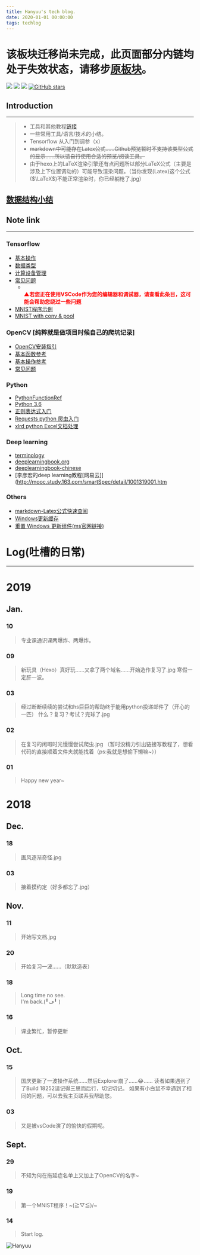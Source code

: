 ```yaml
---
title: Hanyuu's tech blog.
date: 2020-01-01 00:00:00
tags: techlog
---
```

# 该板块迁移尚未完成，此页面部分内链均处于失效状态，请移步[原板块](https://hanyuufurude.github.io/TechBlog)。
[![](https://img.shields.io/github/downloads/atom/atom/total.svg)](https://github.com/HanyuuFurude/TechBlog/archive/master.zip)
[![](https://img.shields.io/github/issues/HanyuuFurude/TechBlog.svg)](https://github.com/HanyuuFurude/TechBlog/issues)
[![](https://img.shields.io/github/license/HanyuuFurude/TechBlog.svg)](https://github.com/HanyuuFurude/TechBlog/blob/master/LICENSE)
[![GitHub stars](https://img.shields.io/github/stars/HanyuuFurude/TechBlog.svg)](https://github.com/HanyuuFurude/TechBlog/stargazers)

## Introduction
***
> - 工具和其他教程[链接](https://hanyuufurude.github.io/)
> - 一些常用工具/语言/技术的小结。
> - Tensorflow 从入门到调参（x）
> - ~~markdown中可能存在Latex公式……Github预览暂时不支持该类型公式的显示……所以请自行使用合适的预览/阅读工具。~~
> - 由于hexo上的LaTeX渲染引擎还有点问题所以部分LaTeX公式（主要是涉及上下位置调动的）可能导致渲染问题。（当你发现(Latex)这个公式($\LaTeX$)不能正常渲染时，你已经躺枪了.jpg）

##  [数据结构小结](Review/Review.md)
## Note link
***
### Tensorflow
* [基本操作](studyNotes/tensorflow/Leadin/Leadin.md)
* [数据类型](studyNotes/tensorflow/Tensor/Tensor.md)
* [计算设备管理](studyNotes/tensorflow/DeviceManage/DeviceManage.md)
* [常见问题](studyNotes/tensorflow/CommomQuestion/CommomQuestion.md)
  * <br><font color=red>**▲若您正在使用VSCode作为您的编辑器和调试器，请查看此条目，这可能会帮助您绕过一些问题**</font>
* [MNIST程序示例](studyNotes/tensorflow/Example/Leadin.py)
* [MNIST with conv & pool](studyNotes/tensorflow/Example/MNIST_Conv&Pool.md)

### OpenCV [纯粹就是做项目时候自己的爬坑记录]
* [OpenCV安装指引](https://docs.opencv.org/3.0-beta/doc/py_tutorials/py_setup/py_table_of_contents_setup/py_table_of_contents_setup.html#py-table-of-content-setup)
*  [基本函数参考](/2018/10/02/OpenCV/OpenCVFunctionRef/)
*  [基本操作参考](/2018/10/02/OpenCV/OpenCVBasicOperations/)
*  [常见问题](/2018/09/20/OpenCV/OpenCVCommomQuestion/)

### Python
* [PythonFunctionRef](studyNotes/python/PythonFunctionRef/PythonFunctionRef.md)
* [Python 3.6](https://docs.python.org/3.6/)
* [正则表达式入门](http://www.runoob.com/python3/python3-reg-expressions.html)
* [Requests python 爬虫入门](https://blog.csdn.net/gyq1998/article/details/78583841)
* [xlrd python Excel文档处理](studyNotes/python/xlrd.md)

### Deep learning
* [terminology](studyNotes/deeplearning/terminology.md)
* [deeplearningbook.org](http://www.deeplearningbook.org/)
* [deeplearningbook-chinese](https://github.com/exacity/deeplearningbook-chinese)
* [李彦宏的deep learning教程\[网易云\]](http://mooc.study.163.com/smartSpec/detail/1001319001.htm

### Others
* [markdown-Latex公式快速查阅](/2018/12/01/Others/Latex)
* [Windows更新缓存](/2018/10/20/Others/windowsUpdateCacheClear/)
* [重置 Windows 更新组件(ms官网链接)](https://support.microsoft.com/zh-cn/help/971058/how-do-i-reset-windows-update-components)


# Log(吐槽的日常)
***
# 2019
## Jan.
### 10
> 专业课通识课两爆炸、两爆炸。
### 09
> 新玩具（Hexo）真好玩……又拿了两个域名……开始造作复习了.jpg
> 寒假一定肝一波。
### 03
> 经过断断续续的尝试和hs巨巨的帮助终于能用python投递邮件了（开心的一匹）
> 什么？复习？考试？完球了.jpg

### 02
> 在复习的闲暇时光慢慢尝试爬虫.jpg
> （暂时没精力引出链接写教程了，想看代码的直接顺着文件夹就能找着（ps:我就是想偷下懒嘛~））

### 01
> Happy new year~

# 2018
## Dec.
### 18
> 画风逐渐奇怪.jpg
### 03
> 接着摸约定（好多都忘了.jpg）
## Nov.
### 11
> 开始写文档.jpg
### 20
> 开始复习一波……（默默造表）
### 18
> Long time no see.\
> I'm back.(╹ڡ╹ )
### 16
> 课业繁忙，暂停更新
## Oct.
### 15
> 国庆更新了一波操作系统……然后Explorer崩了……😂……
> 读者如果遇到了了Build 18252请记得三思而后行，切记切记。
> 如果有小白鼠不幸遇到了相同的问题，可以去我主页联系我帮助您。
### 03
> 又是被vsCode演了的愉快的假期呢。
## Sept.
### 29
> 不知为何在拖延症名单上又加上了OpenCV的名字~
### 19
> 第一个MNIST程序！~\(≧▽≦)/~
### 14
> Start log.

![Hanyuu](https://raw.githubusercontent.com/HanyuuFurude/TechBlog/master/studyNotes/rm.png
)